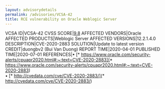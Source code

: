 ```yaml
---
layout: advisorydetails
permalink: /advisories/VCSA-42
title: RCE vulnerability on Oracle Weblogic Server
---
```

VCSA ID|VCSA-42
CVSS SCORE|[9.8](https://nvd.nist.gov/vuln-metrics/cvss/v3-calculator?calculator&version=3.0&vector=(CVSS:3.1/AV:N/AC:L/PR:N/UI:N/S:U/C:H/I:H/A:H))
AFFECTED VENDORS|Oracle
AFFECTED PRODUCTS|Weblogic Server
AFFECTED VERSIONS|12.2.1.4.0
DESCRIPTION|CVE-2020-2883
SOLUTION|Update to latest version
CREDIT|duongbv2 (Bui Van Duong)
REPORT TIME|2020-04-01
PUBLISHED TIME|2020-07-01
REFERENCES|&#8226; [* https://www.oracle.com/security-alerts/cpuapr2020.html#:~:text=CVE-2020-2883](* https://www.oracle.com/security-alerts/cpuapr2020.html#:~:text=CVE-2020-2883)<br>&#8226; [* http://cvedata.com/cve/CVE-2020-2883/](* http://cvedata.com/cve/CVE-2020-2883/)
